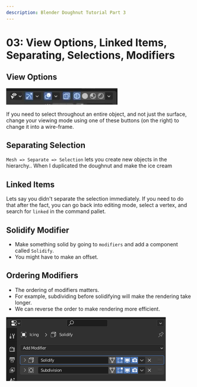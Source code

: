 ```yaml
---
description: Blender Doughnut Tutorial Part 3
---
```


# 03: View Options, Linked Items, Separating, Selections, Modifiers

## View Options

![The wire-frame/flat circle button](<../../.gitbook/assets/image (657) (1) (1).png>)

If you need to select throughout an entire object, and not just the surface, change your viewing mode using one of these buttons (on the right) to change it into a wire-frame.

## Separating Selection

`Mesh => Separate => Selection`  lets you create new objects in the hierarchy.. When I duplicated the doughnut and make the ice cream

## Linked Items

Lets say you didn't separate the selection immediately. If you need to do that after the fact, you can go back into editing mode, select a vertex, and search for `linked` in the command pallet.

## Solidify Modifier

* Make something solid by going to `modifiers`  and add a component called `Solidify`.&#x20;
* You might have to make an offset.

## Ordering Modifiers

* The ordering of modifiers matters.
* For example, subdividing before solidifying will make the rendering take longer.
* We can reverse the order to make rendering more efficient.

![](<../../.gitbook/assets/image (649) (2).png>)
